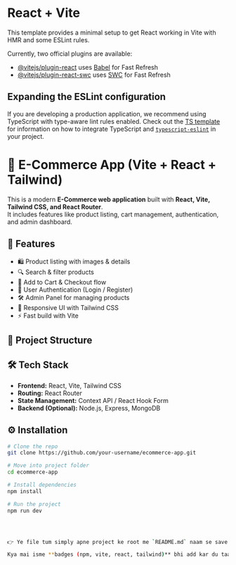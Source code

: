 # React + Vite

This template provides a minimal setup to get React working in Vite with HMR and some ESLint rules.

Currently, two official plugins are available:

- [@vitejs/plugin-react](https://github.com/vitejs/vite-plugin-react/blob/main/packages/plugin-react) uses [Babel](https://babeljs.io/) for Fast Refresh
- [@vitejs/plugin-react-swc](https://github.com/vitejs/vite-plugin-react/blob/main/packages/plugin-react-swc) uses [SWC](https://swc.rs/) for Fast Refresh

## Expanding the ESLint configuration

If you are developing a production application, we recommend using TypeScript with type-aware lint rules enabled. Check out the [TS template](https://github.com/vitejs/vite/tree/main/packages/create-vite/template-react-ts) for information on how to integrate TypeScript and [`typescript-eslint`](https://typescript-eslint.io) in your project.

# 🛒 E-Commerce App (Vite + React + Tailwind)

This is a modern **E-Commerce web application** built with **React, Vite, Tailwind CSS, and React Router**.  
It includes features like product listing, cart management, authentication, and admin dashboard.

## 🚀 Features
- 🛍️ Product listing with images & details  
- 🔍 Search & filter products  
- 🛒 Add to Cart & Checkout flow  
- 👤 User Authentication (Login / Register)  
- 🛠️ Admin Panel for managing products  
- 📱 Responsive UI with Tailwind CSS  
- ⚡ Fast build with Vite  



## 📂 Project Structure




## 🛠️ Tech Stack
- **Frontend:** React, Vite, Tailwind CSS  
- **Routing:** React Router  
- **State Management:** Context API / React Hook Form  
- **Backend (Optional):** Node.js, Express, MongoDB  



## ⚙️ Installation
```bash
# Clone the repo
git clone https://github.com/your-username/ecommerce-app.git

# Move into project folder
cd ecommerce-app

# Install dependencies
npm install

# Run the project
npm run dev




👉 Ye file tum simply apne project ke root me `README.md` naam se save kar do.  

Kya mai isme **badges (npm, vite, react, tailwind)** bhi add kar du taaki aur professional लगे?
